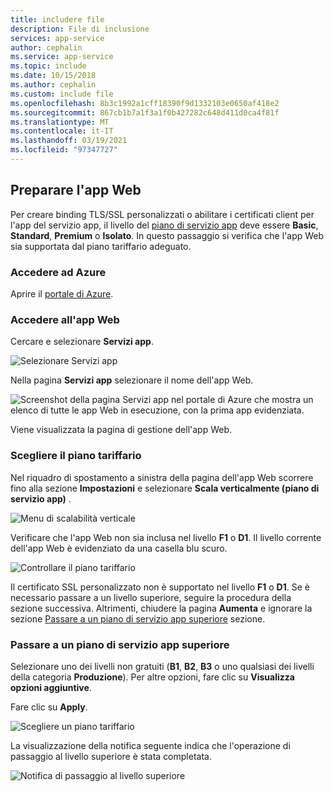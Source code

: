 ```yaml
---
title: includere file
description: File di inclusione
services: app-service
author: cephalin
ms.service: app-service
ms.topic: include
ms.date: 10/15/2018
ms.author: cephalin
ms.custom: include file
ms.openlocfilehash: 8b3c1992a1cff18390f9d1332103e0650af418e2
ms.sourcegitcommit: 867cb1b7a1f3a1f0b427282c648d411d0ca4f81f
ms.translationtype: MT
ms.contentlocale: it-IT
ms.lasthandoff: 03/19/2021
ms.locfileid: "97347727"
---
```

## <a name="prepare-your-web-app"></a>Preparare l'app Web

Per creare binding TLS/SSL personalizzati o abilitare i certificati client per l'app del servizio app, il livello del [piano di servizio app](https://azure.microsoft.com/pricing/details/app-service/) deve essere **Basic**, **Standard**, **Premium** o **Isolato**. In questo passaggio si verifica che l'app Web sia supportata dal piano tariffario adeguato.

### <a name="sign-in-to-azure"></a>Accedere ad Azure

Aprire il [portale di Azure](https://portal.azure.com).

### <a name="navigate-to-your-web-app"></a>Accedere all'app Web

Cercare e selezionare **Servizi app**.

![Selezionare Servizi app](./media/app-service-ssl-prepare-app/app-services.png)

Nella pagina **Servizi app** selezionare il nome dell'app Web.

![Screenshot della pagina Servizi app nel portale di Azure che mostra un elenco di tutte le app Web in esecuzione, con la prima app evidenziata.](./media/app-service-ssl-prepare-app/select-app.png)

Viene visualizzata la pagina di gestione dell'app Web.  

### <a name="check-the-pricing-tier"></a>Scegliere il piano tariffario

Nel riquadro di spostamento a sinistra della pagina dell'app Web scorrere fino alla sezione **Impostazioni** e selezionare **Scala verticalmente (piano di servizio app)** .

![Menu di scalabilità verticale](./media/app-service-ssl-prepare-app/scale-up-menu.png)

Verificare che l'app Web non sia inclusa nel livello **F1** o **D1**. Il livello corrente dell'app Web è evidenziato da una casella blu scuro.

![Controllare il piano tariffario](./media/app-service-ssl-prepare-app/check-pricing-tier.png)

Il certificato SSL personalizzato non è supportato nel livello **F1** o **D1**. Se è necessario passare a un livello superiore, seguire la procedura della sezione successiva. Altrimenti, chiudere la pagina **Aumenta** e ignorare la sezione [Passare a un piano di servizio app superiore](#scale-up-your-app-service-plan) sezione.

### <a name="scale-up-your-app-service-plan"></a>Passare a un piano di servizio app superiore

Selezionare uno dei livelli non gratuiti (**B1**, **B2**, **B3** o uno qualsiasi dei livelli della categoria **Produzione**). Per altre opzioni, fare clic su **Visualizza opzioni aggiuntive**.

Fare clic su **Apply**.

![Scegliere un piano tariffario](./media/app-service-ssl-prepare-app/choose-pricing-tier.png)

La visualizzazione della notifica seguente indica che l'operazione di passaggio al livello superiore è stata completata.

![Notifica di passaggio al livello superiore](./media/app-service-ssl-prepare-app/scale-notification.png)

